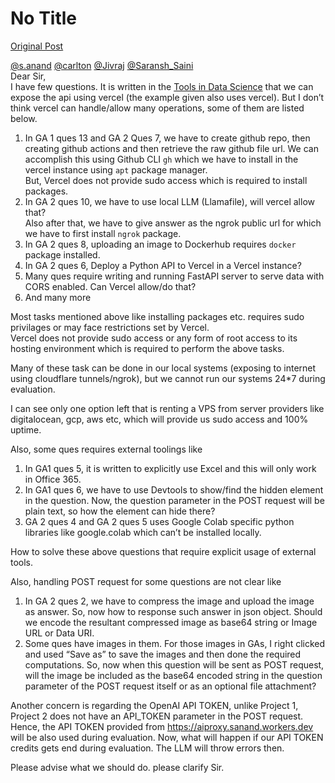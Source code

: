 # No Title

[Original Post](https://discourse.onlinedegree.iitm.ac.in/t/169029/28)

<p><a class="mention" href="/u/s.anand">@s.anand</a> <a class="mention" href="/u/carlton">@carlton</a> <a class="mention" href="/u/jivraj">@Jivraj</a> <a class="mention" href="/u/saransh_saini">@Saransh_Saini</a><br>
Dear Sir,<br>
I have few questions. It is written in the <a href="https://tds.s-anand.net/#/project-2" class="inline-onebox" rel="noopener nofollow ugc">Tools in Data Science</a> that we can expose the api using vercel (the example given also uses vercel). But I don’t think vercel can handle/allow many operations, some of them are listed below.</p>
<ol>
<li>In GA 1 ques 13 and  GA 2 Ques 7, we have to create github repo, then creating github actions and then retrieve the raw github file url. We can accomplish this using Github CLI <code>gh</code>  which we have to install in the vercel instance using <code>apt</code> package manager.<br>
But, Vercel does not provide sudo access which is required to install packages.</li>
<li>In GA 2 ques 10, we have to use local LLM (Llamafile), will vercel allow that?<br>
Also after that, we have to give answer as the ngrok public url for which we have to first install <code>ngrok</code> package.</li>
<li>In GA 2 ques 8,  uploading an image to Dockerhub requires <code>docker</code> package installed.</li>
<li>In GA 2 ques 6, Deploy a Python API to Vercel in a Vercel instance?</li>
<li>Many ques require writing and running FastAPI server to serve data with CORS enabled. Can Vercel allow/do that?</li>
<li>And many more</li>
</ol>
<p>Most tasks mentioned above like installing packages etc. requires sudo privilages or may face restrictions set by Vercel.<br>
Vercel does not provide sudo access or any form of root access to its hosting environment which is required to perform the above tasks.</p>
<p>Many of these task can be done in our local systems (exposing to internet using cloudflare tunnels/ngrok), but we cannot run our systems 24*7 during evaluation.</p>
<p>I can see only one option left that is renting a VPS from server providers like digitalocean, gcp, aws etc, which will provide us sudo access and 100% uptime.</p>
<p>Also, some ques requires external toolings like</p>
<ol>
<li>In GA1 ques 5, it is written to explicitly use Excel and this will only work in Office 365.</li>
<li>In GA1 ques 6, we have to use Devtools to show/find the hidden element in the question. Now, the question parameter in the POST request will be plain text, so how the element can hide there?</li>
<li>GA 2 ques 4 and GA 2 ques 5 uses Google Colab specific python libraries like google.colab which can’t be installed locally.</li>
</ol>
<p>How to solve these above questions that require explicit usage of external tools.</p>
<p>Also, handling POST request for some questions are not clear like</p>
<ol>
<li>In GA 2 ques 2, we have to compress the image and upload the image as answer. So, now how to response such answer in json object. Should we encode the resultant compressed image as base64 string or Image URL or  Data URI.</li>
<li>Some ques have images in them. For those images in GAs, I right clicked and used “Save as” to save the images and then done the required computations. So, now when this question will be sent as POST request, will the image be included as the base64 encoded string in the question parameter of the POST request itself or as an optional file attachment?</li>
</ol>
<p>Another concern is regarding the OpenAI API TOKEN, unlike Project 1, Project 2 does not have an API_TOKEN parameter in the POST request. Hence, the API TOKEN provided from <a href="https://aiproxy.sanand.workers.dev" rel="noopener nofollow ugc">https://aiproxy.sanand.workers.dev</a> will be also used during evaluation. Now, what will happen if our API TOKEN credits gets end during evaluation. The LLM will throw errors then.</p>
<p>Please advise what we should do. please clarify Sir.</p>